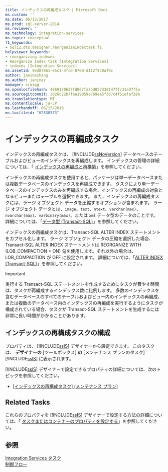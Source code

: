 ```yaml
---
title: インデックスの再編成タスク | Microsoft Docs
ms.custom: ''
ms.date: 06/13/2017
ms.prod: sql-server-2014
ms.reviewer: ''
ms.technology: integration-services
ms.topic: conceptual
f1_keywords:
- sql12.dts.designer.reorganizeindextask.f1
helpviewer_keywords:
- reorganizing indexes
- Reorganize Index task [Integration Services]
- indexes [Integration Services]
ms.assetid: 9ed87861-e5c3-4fcd-8760-d112f4c0af0c
author: janinezhang
ms.author: janinez
manager: craigg
ms.openlocfilehash: 4869120627fd867fa3bd0573381477fc31a97f5a
ms.sourcegitcommit: 3026c22b7fba19059a769ea5f367c4f51efaf286
ms.translationtype: MT
ms.contentlocale: ja-JP
ms.lasthandoff: 06/15/2019
ms.locfileid: "62830573"
---
```

# <a name="reorganize-index-task"></a>インデックスの再編成タスク
  インデックスの再編成タスクは、 [!INCLUDE[ssNoVersion](../../includes/ssnoversion-md.md)] データベースのテーブルおよびビューのインデックスを再編成します。 インデックスの管理の詳細については、「 [インデックスの再編成と再構築](../../relational-databases/indexes/reorganize-and-rebuild-indexes.md)」を参照してください。  
  
 インデックスの再編成タスクを使用すると、パッケージは単一データベースまたは複数データベースのインデックスを再編成できます。 タスクにより単一データベースのインデックスのみを再編成する場合、インデックスの再編成の対象となるビューまたはテーブルを選択できます。 また、インデックスの再編成タスクには、ラージ オブジェクト データを圧縮するオプションが含まれます。 ラージ オブジェクト データとは、`image`、`text`、`ntext`、`varchar(max)`、`nvarchar(max)`、`varbinary(max)`、または `xml` データ型のデータのことです。 詳細については、「[データ型 &#40;Transact-SQL&#41;](/sql/t-sql/data-types/data-types-transact-sql)」を参照してください。  
  
 インデックスの再編成タスクは、Transact-SQL ALTER INDEX ステートメントをカプセル化します。 ラージ オブジェクト データの圧縮を選択した場合、Transact-SQL ALTER INDEX ステートメントは REORGANIZE WITH (LOB_COMPACTION = ON) 句を使用します。それ以外の場合は、LOB_COMPACTION が OFF に設定されます。 詳細については、「[ALTER INDEX &#40;Transact-SQL&#41;](/sql/t-sql/statements/alter-index-transact-sql)」を参照してください。  
  
> [!IMPORTANT]  
>  実行する Transact-SQL ステートメントを作成するためにタスクが費やす時間は、タスクが再編成するインデックス数に比例します。 多数のインデックスを含むデータベースのすべてのテーブルおよびビュー内のインデックスの再編成、または複数のデータベース内のインデックスの再編成を実行するようにタスクが構成されている場合、タスクが Transact-SQL ステートメントを生成するには非常に長い時間がかかることがあります。  
  
## <a name="configuration-of-the-reorganize-index-task"></a>インデックスの再構成タスクの構成  
 プロパティは、 [!INCLUDE[ssIS](../../../includes/ssis-md.md)] デザイナーから設定できます。 このタスクは、 **デザイナーの** [ツールボックス] **の** [メンテナンス プランのタスク] [!INCLUDE[ssIS](../../../includes/ssis-md.md)] に表示されます。  
  
 [!INCLUDE[ssIS](../../../includes/ssis-md.md)] デザイナーで設定できるプロパティの詳細については、次のトピックを参照してください。  
  
-   [[インデックスの再構成タスク] &#40;メンテナンス プラン&#41;](../../relational-databases/maintenance-plans/reorganize-index-task-maintenance-plan.md)  
  
## <a name="related-tasks"></a>Related Tasks  
 これらのプロパティを [!INCLUDE[ssIS](../../../includes/ssis-md.md)] デザイナーで設定する方法の詳細については、「 [タスクまたはコンテナーのプロパティを設定する](../set-the-properties-of-a-task-or-container.md)」を参照してください。  
  
## <a name="see-also"></a>参照  
 [Integration Services タスク](integration-services-tasks.md)   
 [制御フロー](control-flow.md)  
  
  
